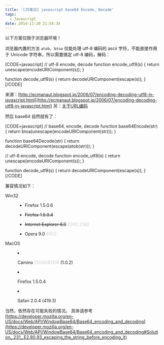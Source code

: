 ```yaml
---
title: '[JS笔记] javascript base64 Encode, Decode'
tags:
  - Javascript
date: 2014-11-20 21:54:34
---
```


以下方案仅限于浏览器环境！

浏览器内置的方法 `atob, btoa` 仅能处理 utf-8 编码的 ascii 字符，不能直接作用于 Unicode 字符串，所以需要搞定 utf-8 编码，解码：

[CODE=javascript]
// utf-8 encode, decode
function encode_utf8(s) {
    return unescape(encodeURIComponent(s));
}

function decode_utf8(s) {
    return decodeURIComponent(escape(s));
}
[/CODE]

来源：[http://ecmanaut.blogspot.jp/2006/07/encoding-decoding-utf8-in-javascript.html](http://ecmanaut.blogspot.jp/2006/07/encoding-decoding-utf8-in-javascript.html)
另：[关于URL编码](http://www.ruanyifeng.com/blog/2010/02/url_encoding.html)

然后 base64 自然就有了：

[CODE=javascript]
// base64, encode, decode
function base64Encode(str) {
    return btoa(unescape(encodeURIComponent(str)));
}

function base64Decode(str) {
    return decodeURIComponent(escape(atob(str)));
}

// utf-8 encode, decode
function encode_utf8(s) {
    return unescape(encodeURIComponent(s));
}

function decode_utf8(s) {
    return decodeURIComponent(escape(s));
}
[/CODE]

兼容情况如下：
<dl>    <dt>Win32</dt>    <dd>

*   Firefox 1.5.0.6
*   <del>Firefox 1.5.0.4</del>
*   <del>Internet Explorer 6.0</del><span style="color: #cccccc;">.2900.2180</span>
*   Opera 9.0<span style="color: #cccccc;">.8502</span>    </dd>    <dt>MacOS</dt>    <dd>

*   Camino <span style="color: #cccccc;">2006061318</span> (1.0.2)
*   Firefox 1.5.0.4
*   Safari 2.0.4 (419.3)</dd></dl>
当然，依然存在可能失败的情况。
具体请参考 [https://developer.mozilla.org/en-US/docs/Web/API/WindowBase64/Base64_encoding_and_decoding](https://developer.mozilla.org/en-US/docs/Web/API/WindowBase64/Base64_encoding_and_decoding#Solution_.231_.E2.80.93_escaping_the_string_before_encoding_it)